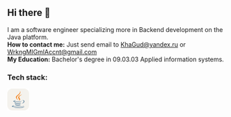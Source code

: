 ## Hi there 👋

I am a software engineer specializing more in Backend development on the Java platform.  
**How to contact me:** Just send email to KhaGud@yandex.ru or WrkngMlGmlAccnt@gmail.com  
**My Education:** Bachelor's degree in 09.03.03 Applied information systems.  

### Tech stack: ### 
<img src="assets/Java-Light.svg" alt="java" width="50" height="50">



